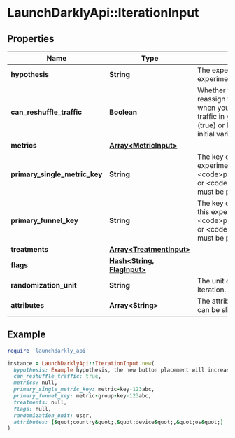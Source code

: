# LaunchDarklyApi::IterationInput

## Properties

| Name | Type | Description | Notes |
| ---- | ---- | ----------- | ----- |
| **hypothesis** | **String** | The expected outcome of this experiment |  |
| **can_reshuffle_traffic** | **Boolean** | Whether to allow the experiment to reassign traffic to different variations when you increase or decrease the traffic in your experiment audience (true) or keep all traffic assigned to its initial variation (false). Defaults to true. | [optional] |
| **metrics** | [**Array&lt;MetricInput&gt;**](MetricInput.md) |  |  |
| **primary_single_metric_key** | **String** | The key of the primary metric for this experiment. Either &lt;code&gt;primarySingleMetricKey&lt;/code&gt; or &lt;code&gt;primaryFunnelKey&lt;/code&gt; must be present. | [optional] |
| **primary_funnel_key** | **String** | The key of the primary funnel group for this experiment. Either &lt;code&gt;primarySingleMetricKey&lt;/code&gt; or &lt;code&gt;primaryFunnelKey&lt;/code&gt; must be present. | [optional] |
| **treatments** | [**Array&lt;TreatmentInput&gt;**](TreatmentInput.md) |  |  |
| **flags** | [**Hash&lt;String, FlagInput&gt;**](FlagInput.md) |  |  |
| **randomization_unit** | **String** | The unit of randomization for this iteration. Defaults to user. | [optional] |
| **attributes** | **Array&lt;String&gt;** | The attributes that this iteration&#39;s results can be sliced by | [optional] |

## Example

```ruby
require 'launchdarkly_api'

instance = LaunchDarklyApi::IterationInput.new(
  hypothesis: Example hypothesis, the new button placement will increase conversion,
  can_reshuffle_traffic: true,
  metrics: null,
  primary_single_metric_key: metric-key-123abc,
  primary_funnel_key: metric-group-key-123abc,
  treatments: null,
  flags: null,
  randomization_unit: user,
  attributes: [&quot;country&quot;,&quot;device&quot;,&quot;os&quot;]
)
```

